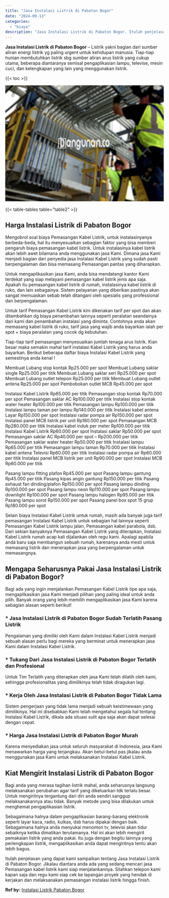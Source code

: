 ```yaml
---
title: "Jasa Instalasi Listrik di Pabaton Bogor"
date: "2024-09-13"
categories: 
  - "biaya"
description: "Jasa Instalasi Listrik di Pabaton Bogor. Itulah penjelasan yang dapat kami sampaikan tentang Jasa Instalasi Listrik di Pabaton Bogor. Jikalau diantara anda a..."
---
```


**Jasa Instalasi Listrik di Pabaton Bogor** – Listrik yakni bagian dari sumber aliran energi listrik yg paling urgent untuk kehidupan manusia. Tiap-tiap hunian membutuhkan listrik sbg sumber aliran arus listrik yang cukup utama, beberapa diantaranya semisal pengaplikasian lampu, televise, mesin cuci, dan kelengkapan yang lain yang menggunakan listrik.

{{< toc >}}

![Jasa Instalasi Listrik di Pabaton Bogor](/images/instalasi-listrik-murah11.png)

{{< table-tables table="table2" >}}

## Harga Instalasi Listrik di Pabaton Bogor

Mengobrol soal biaya Pemasangan Kabel Listrik, untuk instalasinyanya berbeda-beda, hal itu menyesuaikan sebagian faktor yang bisa memberi pengaruh biaya pemasangan kabel listrik. Untuk instalasinya kabel listrik akan lebih awet bilamana anda menggunakan jasa Kami. Dimana jasa Kami menjadi bagian dari penyedia jasa Instalasi Kabel Listrik yang sudah pasti berpengalaman dan bisa memasang Pemasangan pantas yang diharapkan.

Untuk mengaplikasikan jasa Kami, anda bisa mendatangi kantor Kami terdekat yang siap melayani pemasangan kabel listrik jenis apa saja. Apakah itu pemasangan kabel listrik di rumah, instalasinya kabel listrik di ruko, dan lain sebagainya. Sistem pelayanan yang diberikan pastinya akan sangat memuaskan sebab telah ditangani oleh spesialis yang professional dan berpengalaman.

Untuk tarif Pemasangan Kabel Listrik kini dikenakan tarif per spot dan akan ditambahkan dg biaya penambahan lainnya seperti peralatan seandainya dari kami dan penambahan instalasi yang diminta. Contohnya anda akan memasang kabel listrik di ruko, tarif jasa yang wajib anda bayarkan ialah per spot + biaya peralatan yang cocok dg kebutuhan.

Tiap-tiap tarif pemasangan menyesuaikan jumlah tenaga arus listrik. Kian besar maka semakin mahal tarif instalasi Kabel Listrik yang harus anda bayarkan. Berikut beberapa daftar biaya Instalasi Kabel Listrik yang semestinya anda kenal !

Membuat Lubang stop kontak Rp25.000 per spot Membuat Lubang saklar single Rp25.000 per titik Membuat Lubang saklar seri Rp25.000 per spot Membuat Lubang outlet telepon Rp25.000 per titik Membuat Lubang outlet antena Rp25.000 per spot Pembobokan outlet MCB Rp45.000 per spot

Instalasi Kabel Listrik Rp65.000 per titik Pemasangan stop kontak Rp70.000 per spot Pemasangan saklar AC Rp100.000 per titik Instalasi stop kontak water heater Rp100.000 per titik Pemasangan lampu Rp100.000 per titik Instalasi lampu taman per lampu Rp140.000 per titik Instalasi kabel antena Layar Rp150.000 per spot Instalasi radar pompa air Rp150.000 per spot Instalasi panel MCB listrik per unit Rp180.000 per spot Pemasangan MCB Rp280.000 per titik Instalasi kabel induk per meter Rp100.000 per titik Instalasi Kabel Listrik Rp60.000 per spot Instalasi saklar Rp50.000 per spot Pemasangan saklar AC Rp40.000 per spot – Rp200.000 per titik Pemasangan saklar water heater Rp50.000 per titik Instalasi lampu Rp65.000 per titik Pemasangan lampu taman Rp70.000 per titik Instalasi kabel antena Televisi Rp60.000 per titik Instalasi radar pompa air Rp60.000 per titik Instalasi panel MCB listrik per unit Rp90.000 per spot Instalasi MCB Rp60.000 per titik

Pasang lampu fitting plafon Rp45.000 per spot Pasang lampu gantung Rp45.000 per titik Pasang kipas angin gantung Rp150.000 per titik Pasang exhaust fan dinding/plafon Rp150.000 per spot Pasang lampu dinding Rp100.000 per spot Pasang lampu neon Rp110.000 per spot Pasang lampu downlight Rp100.000 per spot Pasang lampu halogen Rp95.000 per titik Pasang lampu sorot Rp150.000 per spot Pasang panel box spot 15 grup Rp180.000 per spot

Selain biaya Instalasi Kabel Listrik untuk rumah, masih ada banyak juga tarif pemasangan Instalasi Kabel Listrik untuk sebagian hal lainnya seperti Pemasangan Kabel Listrik lampu jalan, Pemasangan kabel parabola, dsb. Dari sekian banyaknya Pemasangan Kabel Listrik yang diterapkan, Instalasi Kabel Listrik rumah acap kali dijalankan oleh regu kami. Apalagi apabila anda baru saja membangun sebuah rumah, karenanya anda mesti untuk memasang listrik dan menerapkan jasa yang berpengalaman untuk memasangnya.

## Mengapa Seharusnya Pakai Jasa Instalasi Listrik di Pabaton Bogor?

Bagi ada yang ingin menjalankan Pemasangan Kabel Listrik tipe apa saja, mengaplikasikan jasa Kami menjadi pilihan yang paling ideal untuk anda pilih. Banyak orang yang lebih memilih mengaplikasikan jasa Kami karena sebagian alasan seperti berikut!

### \* Jasa Instalasi Listrik di Pabaton Bogor Sudah Terlatih Pasang Listrik

Pengalaman yang dimiliki oleh Kami dalam Instalasi Kabel Listrik menjadi sebuah alasan perlu bagi mereka yang berminat untuk menerapkan jasa Kami dalam Instalasi Kabel Listrik.

### \* Tukang Dari Jasa Instalasi Listrik di Pabaton Bogor Terlatih dan Profesional

Untuk Tim Terlatih yang diterapkan oleh jasa Kami telah dilatih oleh kami, sehingga profesionalitas yang dimilikinya telah tidak diragukan lagi.

### \* Kerja Oleh Jasa Instalasi Listrik di Pabaton Bogor Tidak Lama

Sistem pengerjaan yang tidak lama menjadi sebuah keistimewaan yang dimilikinya. Hal ini disebabkan Kami telah mengetahui segala hal tentang Instalasi Kabel Listrik, dikala ada situasi sulit apa saja akan dapat selesai dengan cepat.

### \* Harga Jasa Instalasi Listrik di Pabaton Bogor Murah

Karena menyediakan jasa untuk seluruh masyarakat di Indonesia, jasa Kami menawarkan harga yang terjangkau. Akan betul-betul pas jikalau anda menggunakan jasa Kami untuk melaksanakan Instalasi Kabel Listrik.

## Kiat Mengirit Instalasi Listrik di Pabaton Bogor


Bagi anda yang merasa tagihan listrik mahal, anda seharusnya langsung melaksanakan perubahan agar tarif yang dikeluarkan tdk terlalu besar. Untuk mengiritnya tergantung dari diri anda sendiri sanggup melaksanakannya atau tidak. Banyak metode yang bisa dilakukan untuk menghemat pengaplikasian listrik.

Sebagaimana halnya dalam pengaplikasian barang-barang elektronik seperti layar kaca, radio, kulkas, dsb harus dipakai dengan baik. Sebagaimana halnya anda menyukai menonton tv, televisi akan tidur sebaiknya ketika dimatikan terutamanya. Hal ini akan lebih mengirit pemakaian listrik yang anda pakai. Itu juga dengan begitu lainnya yang perlengkapan listrik, mengaplikasikan anda dapat mengiritnya tentu akan lebih bagus.

Itulah penjelasan yang dapat kami sampaikan tentang Jasa Instalasi Listrik di Pabaton Bogor. Jikalau diantara anda ada yang sedang mencari jasa Pemasangan kabel listrik kami siap menjalankannya. Silahkan telepon kami kapan saja dan regu kami siap cek ke lapangan proyek yang hendak di kerjakan dan melaksanakan pemasangan instalasi listrik hingga finish.

**Ref by:** [Instalasi Listrik Pabaton Bogor](https://id.wikipedia.org/wiki/Instalasi)
